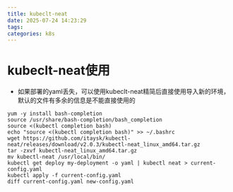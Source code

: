 ```yaml
---
title: kubeclt-neat
date: 2025-07-24 14:23:29
tags:
categories: k8s
---
```

# kubeclt-neat使用
* 如果部署的yaml丢失，可以使用kubeclt-neat精简后直接使用导入新的环境，默认的文件有多余的信息是不能直接使用的
```shell
yum -y install bash-completion
source /usr/share/bash-completion/bash_completion
source <(kubectl completion bash)
echo "source <(kubectl completion bash)" >> ~/.bashrc
wget https://github.com/itaysk/kubectl-neat/releases/download/v2.0.3/kubectl-neat_linux_amd64.tar.gz
tar -zxvf kubectl-neat_linux_amd64.tar.gz
mv kubectl-neat /usr/local/bin/
kubectl get deploy my-deployment -o yaml | kubectl neat > current-config.yaml
kubectl apply -f current-config.yaml
diff current-config.yaml new-config.yaml
```
